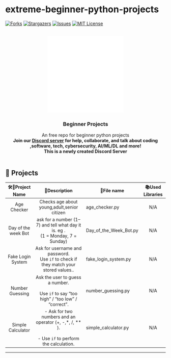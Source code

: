 # extreme-beginner-python-projects
<a id="readme-top"></a>

<!-- [![Contributors][contributors-shield]][contributors-url] -->
[![Forks][forks-shield]][forks-url]
[![Stargazers][stars-shield]][stars-url]
[![Issues][issues-shield]][issues-url]
[![MIT License][license-shield]][license-url]
<!-- [![LinkedIn][linkedin-shield]][linkedin-url] -->


<!-- PROJECT LOGO -->
<br />
<div align="center">
  <a href="https://github.com/Mr-DS-ML-85/extreme-beginner-python-projects">
    <img src="assets/pythonlogo.gif" alt="Logo">
  </a>
  <h3 align="center">Beginner Projects</h3>
  <p align="center">
    An free repo for beginner python projects
    <br /><strong>Join our <a href="https://discord.gg/BpUWfnYW">Discord server</a> for help, collaborate, and talk about coding ,software, tech, cybersecurity, AI/ML/DL and more!</strong>
    <br />
    <strong> This is a newly created Discord Server </strong>
    <br />
    <br />
  </p>
</div>

[forks-shield]:https://img.shields.io/github/forks/Mr-DS-ML-85/extreme-beginner-python-projects?style=for-the-badge
[forks-url]:https://github.com/Mr-DS-ML-85/extreme-beginner-python-projects/network/members
[stars-shield]: https://img.shields.io/github/stars/Mr-DS-ML-85/extreme-beginner-python-projects?style=for-the-badge
[stars-url]: https://github.com/Mr-DS-ML-85/extreme-beginner-python-projects/stargazers
[issues-shield]: https://img.shields.io/github/issues/Mr-DS-ML-85/extreme-beginner-python-projects?style=for-the-badge
[issues-url]: https://github.com/Mr-DS-ML-85/extreme-beginner-python-projects/issues
[license-shield]: https://img.shields.io/github/license/Mr-DS-ML-85/extreme-beginner-python-projects?style=for-the-badge
[license-url]: https://github.com/Mr-DS-ML-85/extreme-beginner-python-projects/blob/main/LICENSE

## 📁 Projects 

|   🛠️🎯Project Name     |                                                📜Description                                                 | 📂File name              | 📚Used Libraries |
| :-----------------: | :--------------------------------------------------------------------------------------------------------: | ---------------------- | :------------: |
|     Age Checker     |                                Checks age about young,adult,senior citizen                                 | age_checker.py         |      N/A       |
| Day of the week Bot |              ask for a number (1–7) and tell what day it is. eg .<br>(1 = Monday, 7 = Sunday)              | Day_of_the_Week_Bot.py |      N/A       |
|  Fake Login System  |           Ask for username and password.<br>Use `if` to check if they match your stored values..           | fake_login_system.py   |      N/A       |
|   Number Guessing   |       Ask the user to guess a number.<br>    <br>Use `if` to say “too high” / “too low” / “correct”.       | number_guessing.py     |      N/A       |
|  Simple Calculator  | - Ask for two numbers and an operator (+, -,*, /, **  ).<br>    <br>- Use `if` to perform the calculation. | simple_calculator.py   |      N/A       |
 
---



